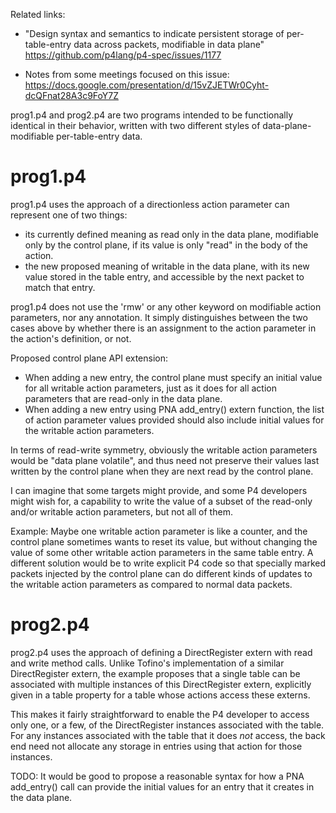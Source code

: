 Related links:

+ "Design syntax and semantics to indicate persistent storage of
  per-table-entry data across packets, modifiable in data plane"
  https://github.com/p4lang/p4-spec/issues/1177

+ Notes from some meetings focused on this issue:
  https://docs.google.com/presentation/d/15vZJETWr0Cyht-dcQFnat28A3c9FoY7Z


prog1.p4 and prog2.p4 are two programs intended to be functionally
identical in their behavior, written with two different styles of
data-plane-modifiable per-table-entry data.


# prog1.p4

prog1.p4 uses the approach of a directionless action parameter can
represent one of two things:

+ its currently defined meaning as read only in the data plane,
  modifiable only by the control plane, if its value is only "read" in
  the body of the action.
+ the new proposed meaning of writable in the data plane, with its new
  value stored in the table entry, and accessible by the next packet
  to match that entry.

prog1.p4 does not use the 'rmw' or any other keyword on modifiable
action parameters, nor any annotation.  It simply distinguishes
between the two cases above by whether there is an assignment to the
action parameter in the action's definition, or not.

Proposed control plane API extension:

+ When adding a new entry, the control plane must specify an initial
  value for all writable action parameters, just as it does for all
  action parameters that are read-only in the data plane.
+ When adding a new entry using PNA add_entry() extern function, the
  list of action parameter values provided should also include initial
  values for the writable action parameters.

In terms of read-write symmetry, obviously the writable action
parameters would be "data plane volatile", and thus need not preserve
their values last written by the control plane when they are next read
by the control plane.

I can imagine that some targets might provide, and some P4 developers
might wish for, a capability to write the value of a subset of the
read-only and/or writable action parameters, but not all of them.

Example: Maybe one writable action parameter is like a counter, and
the control plane sometimes wants to reset its value, but without
changing the value of some other writable action parameters in the
same table entry.  A different solution would be to write explicit P4
code so that specially marked packets injected by the control plane
can do different kinds of updates to the writable action parameters as
compared to normal data packets.


# prog2.p4

prog2.p4 uses the approach of defining a DirectRegister extern with
read and write method calls.  Unlike Tofino's implementation of a
similar DirectRegister extern, the example proposes that a single
table can be associated with multiple instances of this DirectRegister
extern, explicitly given in a table property for a table whose actions
access these externs.

This makes it fairly straightforward to enable the P4 developer to
access only one, or a few, of the DirectRegister instances associated
with the table.  For any instances associated with the table that it
does _not_ access, the back end need not allocate any storage in
entries using that action for those instances.

TODO: It would be good to propose a reasonable syntax for how a PNA
add_entry() call can provide the initial values for an entry that it
creates in the data plane.
